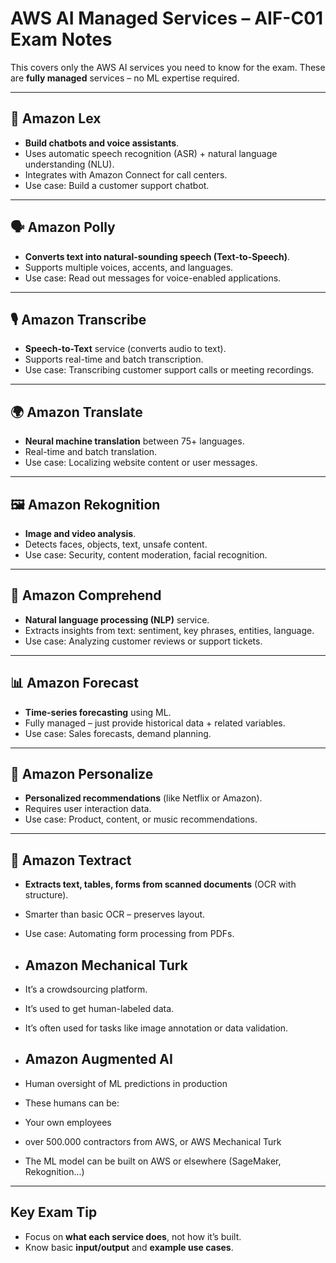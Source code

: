 # AWS AI Managed Services – AIF-C01 Exam Notes

This covers only the AWS AI services you need to know for the exam. These are **fully managed** services – no ML expertise required.

---

## 🤖 Amazon Lex
- **Build chatbots and voice assistants**.
- Uses automatic speech recognition (ASR) + natural language understanding (NLU).
- Integrates with Amazon Connect for call centers.
- Use case: Build a customer support chatbot.

---

## 🗣️ Amazon Polly
- **Converts text into natural-sounding speech (Text-to-Speech)**.
- Supports multiple voices, accents, and languages.
- Use case: Read out messages for voice-enabled applications.

---

## 🎙️ Amazon Transcribe
- **Speech-to-Text** service (converts audio to text).
- Supports real-time and batch transcription.
- Use case: Transcribing customer support calls or meeting recordings.

---

## 🌍 Amazon Translate
- **Neural machine translation** between 75+ languages.
- Real-time and batch translation.
- Use case: Localizing website content or user messages.

---

## 🖼️ Amazon Rekognition
- **Image and video analysis**.
- Detects faces, objects, text, unsafe content.
- Use case: Security, content moderation, facial recognition.

---

## 🧠 Amazon Comprehend
- **Natural language processing (NLP)** service.
- Extracts insights from text: sentiment, key phrases, entities, language.
- Use case: Analyzing customer reviews or support tickets.

---

## 📊 Amazon Forecast
- **Time-series forecasting** using ML.
- Fully managed – just provide historical data + related variables.
- Use case: Sales forecasts, demand planning.

---

## 🧮 Amazon Personalize
- **Personalized recommendations** (like Netflix or Amazon).
- Requires user interaction data.
- Use case: Product, content, or music recommendations.

---

## 🧾 Amazon Textract
- **Extracts text, tables, forms from scanned documents** (OCR with structure).
- Smarter than basic OCR – preserves layout.
- Use case: Automating form processing from PDFs.

- ## Amazon Mechanical Turk
- It’s a crowdsourcing platform.
- It’s used to get human-labeled data.
- It’s often used for tasks like image annotation or data validation.

- ## Amazon Augmented AI
- Human oversight of ML predictions in production
- These humans can be:
- Your own employees
- over 500.000 contractors from AWS, or AWS Mechanical Turk
- The ML model can be built on AWS or elsewhere (SageMaker, Rekognition...)

---

## Key Exam Tip
- Focus on **what each service does**, not how it’s built.
- Know basic **input/output** and **example use cases**.
